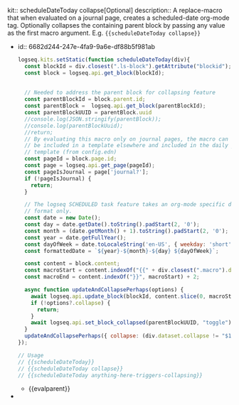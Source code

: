 kit:: scheduleDateToday collapse[Optional]
description:: A replace-macro that when evaluated on a journal page, creates a scheduled-date org-mode tag. Optionally collapses the containing parent block by passing any value as the first macro argument. E.g. `{{scheduleDateToday collapse}}`

- id:: 6682d244-247e-4fa9-9a6e-df88b5f981ab
  ```javascript
  logseq.kits.setStatic(function scheduleDateToday(div){
    const blockId = div.closest(".ls-block").getAttribute("blockid");
    const block = logseq.api.get_block(blockId);
    
    
    // Needed to address the parent block for collapsing feature
    const parentBlockId = block.parent.id;
    const parentBlock =  logseq.api.get_block(parentBlockId);
    const parentBlockUUID = parentBlock.uuid
    //console.log(JSON.stringify(parentBlock));
  	//console.log(parentBlockUuid);
    //return;
    // By evaluating this macro only on journal pages, the macro can 
    // be included in a template elsewhere and included in the daily journal
    // template (from config.edn)
    const pageId = block.page.id;
    const page = logseq.api.get_page(pageId);
    const pageIsJournal = page['journal?'];
    if (!pageIsJournal) { 
      return; 
    }
  
    // The logseq SCHEDULED task feature takes an org-mode specific date
    // format only.
    const date = new Date();
    const day = date.getDate().toString().padStart(2, '0');
    const month = (date.getMonth() + 1).toString().padStart(2, '0'); 
    const year = date.getFullYear();
    const dayOfWeek = date.toLocaleString('en-US', { weekday: 'short' }); 
    const formattedDate = `${year}-${month}-${day} ${dayOfWeek}`;
  
    const content = block.content;
    const macroStart = content.indexOf("{{" + div.closest(".macro").dataset.macroName);
    const macroEnd = content.indexOf("}}", macroStart) + 2;
  
    async function updateAndCollapsePerhaps(options) {
      await logseq.api.update_block(blockId, content.slice(0, macroStart) + `SCHEDULED: <${formattedDate}>` + content.slice(macroEnd));
      if (!options?.collapse) {
        return;
      }
      await logseq.api.set_block_collapsed(parentBlockUUID, "toggle");
    }
    updateAndCollapsePerhaps({ collapse: (div.dataset.collapse != "$1" ? true:false ), parentBlockUUID: parentBlockUUID })
  });
  
  // Usage
  // {{scheduleDateToday}}
  // {{scheduleDateToday collapse}}
  // {{scheduleDateToday anything-here-triggers-collapsing}}
  ```
	- {{evalparent}}
-
